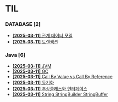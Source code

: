 # TIL
 
### DATABASE [2]
- [**[2025-03-11]**  관계 데이터 모델](https://github.com/A-lass/TIL/blob/main/DATABASE/관계_데이터_모델.md)
- [**[2025-03-11]**  트랜잭션](https://github.com/A-lass/TIL/blob/main/DATABASE/트랜잭션.md)
### Java [6]
- [**[2025-03-11]**  JVM](https://github.com/A-lass/TIL/blob/main/Java/JVM.md)
- [**[2025-03-11]**  GC](https://github.com/A-lass/TIL/blob/main/Java/GC.md)
- [**[2025-03-11]**  Call By Value vs Call By Reference](https://github.com/A-lass/TIL/blob/main/Java/Call_By_Value_vs_Call_By_Reference.md)
- [**[2025-03-11]**  동기화](https://github.com/A-lass/TIL/blob/main/Java/동기화.md)
- [**[2025-03-11]**  추상클래스와 인터페이스](https://github.com/A-lass/TIL/blob/main/Java/추상클래스와_인터페이스.md)
- [**[2025-03-11]**  String StringBuilder StringBuffer](https://github.com/A-lass/TIL/blob/main/Java/String_StringBuilder_StringBuffer.md)
